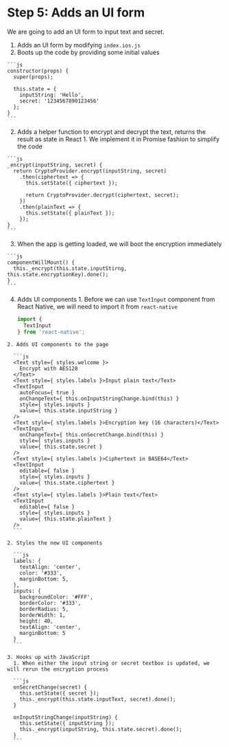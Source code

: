 # Step 5: Adds an UI form

We are going to add an UI form to input text and secret.

1. Adds an UI form by modifying `index.ios.js`
  1. Boots up the code by providing some initial values

    ```js
    constructor(props) {
      super(props);

      this.state = {
        inputString: 'Hello',
        secret: '1234567890123456'
      };
    }
    ```

  2. Adds a helper function to encrypt and decrypt the text, returns the result as state in React
    1. We implement it in Promise fashion to simplify the code

    ```js
    _encrypt(inputString, secret) {
      return CryptoProvider.encrypt(inputString, secret)
        .then(ciphertext => {
          this.setState({ ciphertext });

          return CryptoProvider.decrypt(ciphertext, secret);
        })
        .then(plainText => {
          this.setState({ plainText });
        });
    }
    ```

  3. When the app is getting loaded, we will boot the encryption immediately

    ```js
    componentWillMount() {
      this._encrypt(this.state.inputStirng, this.state.encryptionKey).done();
    }
    ```

  4. Adds UI components
    1. Before we can use `TextInput` component from React Native, we will need to import it from `react-native`

      ```js
      import {
        TextInput
      } from 'react-native';
      ```

    2. Adds UI components to the page

      ```js
      <Text style={ styles.welcome }>
        Encrypt with AES128
      </Text>
      <Text style={ styles.labels }>Input plain text</Text>
      <TextInput
        autoFocus={ true }
        onChangeText={ this.onInputStringChange.bind(this) }
        style={ styles.inputs }
        value={ this.state.inputString }
      />
      <Text style={ styles.labels }>Encryption key (16 characters)</Text>
      <TextInput
        onChangeText={ this.onSecretChange.bind(this) }
        style={ styles.inputs }
        value={ this.state.secret }
      />
      <Text style={ styles.labels }>Ciphertext in BASE64</Text>
      <TextInput
        editable={ false }
        style={ styles.inputs }
        value={ this.state.ciphertext }
      />
      <Text style={ styles.labels }>Plain text</Text>
      <TextInput
        editable={ false }
        style={ styles.inputs }
        value={ this.state.plainText }
      />
      ```

    2. Styles the new UI components

      ```js
      labels: {
        textAlign: 'center',
        color: '#333',
        marginBottom: 5,
      },
      inputs: {
        backgroundColor: '#FFF',
        borderColor: '#333',
        borderRadius: 5,
        borderWidth: 1,
        height: 40,
        textAlign: 'center',
        marginBottom: 5
      }
      ```

    3. Hooks up with JavaScript
      1. When either the input string or secret textbox is updated, we will rerun the encryption process

      ```js
      onSecretChange(secret) {
        this.setState({ secret });
        this._encrypt(this.state.inputText, secret).done();
      }

      onInputStringChange(inputString) {
        this.setState({ inputString });
        this._encrypt(inputString, this.state.secret).done();
      }
      ```
